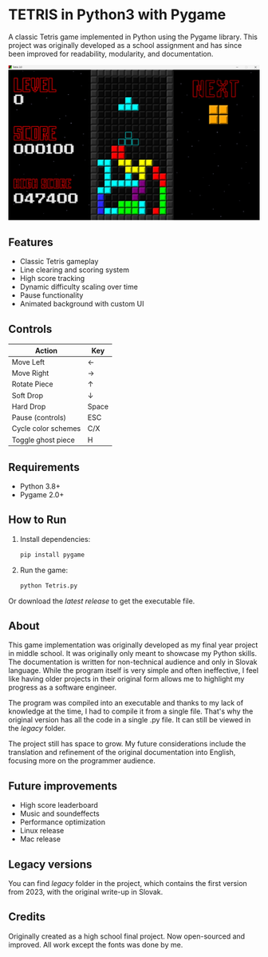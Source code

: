 # TETRIS in Python3 with Pygame

A classic Tetris game implemented in Python using the Pygame library. This project was originally developed as a school assignment and has since been improved for readability, modularity, and documentation.

![Project Banner](images/showcase.png)

## Features

- Classic Tetris gameplay
- Line clearing and scoring system
- High score tracking
- Dynamic difficulty scaling over time
- Pause functionality
- Animated background with custom UI

## Controls

| Action              |  Key  |
|---------------------|-------|
| Move Left           |   ←   |
| Move Right          |   →   |
| Rotate Piece        |   ↑   |
| Soft Drop           |   ↓   |
| Hard Drop           | Space |
| Pause (controls)    |  ESC  |
| Cycle color schemes |  C/X  |
| Toggle ghost piece  |   H   |

## Requirements

- Python 3.8+
- Pygame 2.0+

## How to Run

1. Install dependencies:
   ```bash
   pip install pygame
   ```

2. Run the game:
   ```bash
   python Tetris.py
   ```

Or download the *latest release* to get the executable file.

## About

This game implementation was originally developed as my final year project in middle school. It was originally only meant to showcase my Python skills. The documentation is written for non-technical audience and only in Slovak language. While the program itself is very simple and often ineffective, I feel like having older projects in their original form allows me to highlight my progress as a software engineer.

The program was compiled into an executable and thanks to my lack of knowledge at the time, I had to compile it from a single file. That's why the original version has all the code in a single .py file. It can still be viewed in the *legacy* folder. 

The project still has space to grow. My future considerations include the translation and refinement of the original documentation into English, focusing more on the programmer audience.

## Future improvements

- High score leaderboard
- Music and soundeffects
- Performance optimization
- Linux release
- Mac release

## Legacy versions

You can find *legacy* folder in the project, which contains the first version from 2023, with the original write-up in Slovak.

##  Credits

Originally created as a high school final project. Now open-sourced and improved. All work except the fonts was done by me.
